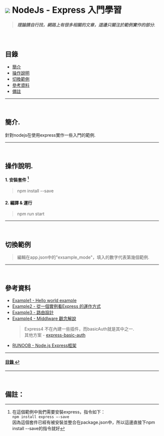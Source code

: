 # ![](https://drive.google.com/uc?id=10INx5_pkhMcYRdx_OO4rXNXxcsvPtBYq) NodeJs - Express 入門學習
> ##### 理論請自行找，網路上有很多相關的文章，這邊只關注於範例實作的部分.

<br>

<!--ts-->
## 目錄
* [簡介](#簡介)
* [操作說明](#操作說明)
* [切換範例](#切換範例)
* [參考資料](#參考資料)
* [備註](#備註)
<!--te-->

---
<br>

## 簡介.
針對nodejs在使用express實作一些入門的範例.

---
<br>

## 操作說明.
#### 1. 安裝套件 [^1]
> npm install --save

#### 2. 編譯 & 運行
> npm run start

---
<br>

## 切換範例
> 編輯在app.json中的"exsample_mode"，填入的數字代表第幾個範例.

---
<br>

## 參考資料
* [Example1 - Hello world example](https://expressjs.com/en/starter/hello-world.html) <br>
* [Example2 - 從一個實例看Express 的運作方式](https://medium.com/web-design-zone/%E5%BE%9Enode-js-%E5%BE%9E%E4%B8%80%E5%80%8B%E5%AF%A6%E4%BE%8B%E7%9C%8Bexpress-%E7%9A%84%E9%81%8B%E4%BD%9C%E6%96%B9%E5%BC%8F-7c61cdd477f5) <br>
* [Example3 - 路由設計](https://ithelp.ithome.com.tw/articles/10307712) <br>
* [Example4 - Middlware 觀念解說](https://www.jollen.org/blog/2013/11/expressjs-middleware.html) <br>
  > Express4 不在內建一些插件，而basicAuth就是其中之一. <br>
  > 其他方案 - [express-basic-auth](https://www.npmjs.com/package/express-basic-auth) <br>
* [RUNOOB - Node.js Express框架](https://www.runoob.com/nodejs/nodejs-express-framework.html) <br>

---
<!--ts-->
#### [目錄 ↩](#目錄)
<!--te-->
---
<br>

## 備註：

[^1]: 在這個範例中我們需要安裝express，指令如下：<br>
`npm install express —-save` <br>
因為這個套件已經有被安裝並整合在package.json中，所以這邊直接下npm install --save的指令就好